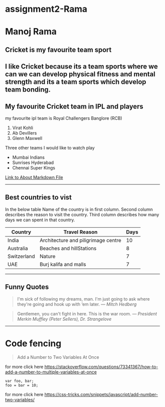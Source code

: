 # assignment2-Rama
# Manoj Rama
## Cricket is my favourite  team sport
I like Cricket because its a team sports where we can we can **develop physical fitness and mental strength** and its a team sports which **develop team bonding**.
------
## My favourite Cricket team in IPL and players
my favourite ipl team is Royal Challengers Banglore (RCB)
1. Virat Kohli
2. Ab Devillers
3. Glenn Maxwell  

Three other teams I would like to watch play
* Mumbai Indians
* Sunrises Hyderabad
* Chennai Super Kings


[Link to About Markdown File](AboutMe.md)

----
## Best countries to vist
In the below table Name of the country is in first column. Second column describes  the reason to visit the country. Third column describes how many days we can spent in that country.

|Country|Travel Reason|Days|
|-------|-------------|----|
|India|Architecture and piligrimage centre|10|
|Australia|Beaches and hillStations|8|
|Switzerland|Nature|7|
|UAE|Burj kalifa and malls|7|

-----
## Funny Quotes
>I'm sick of following my dreams, man. I'm just going to ask where they're going and hook up with ’em later. — *Mitch Hedberg*

>Gentlemen, you can't fight in here. This is the war room. — *President Merkin Muffley (Peter Sellers), Dr. Strangelove*

---------

# Code fencing
> Add a Number to Two Variables At Once

for more click here <https://stackoverflow.com/questions/73341367/how-to-add-a-number-to-multiple-variables-at-once>

```
var foo, bar;
foo = bar = 10;

```
for more click here <https://css-tricks.com/snippets/javascript/add-number-two-variables/>

